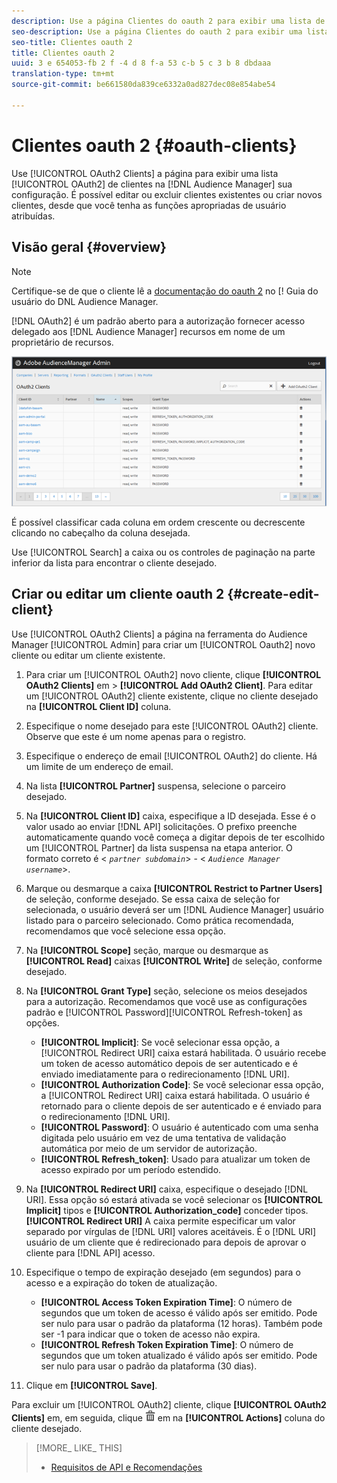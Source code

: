 ```yaml
---
description: Use a página Clientes do oauth 2 para exibir uma lista de clientes oauth 2 na configuração do Audience Manager. É possível editar ou excluir clientes existentes ou criar novos clientes, desde que você tenha as funções apropriadas de usuário atribuídas.
seo-description: Use a página Clientes do oauth 2 para exibir uma lista de clientes oauth 2 na configuração do Audience Manager. É possível editar ou excluir clientes existentes ou criar novos clientes, desde que você tenha as funções apropriadas de usuário atribuídas.
seo-title: Clientes oauth 2
title: Clientes oauth 2
uuid: 3 e 654053-fb 2 f -4 d 8 f-a 53 c-b 5 c 3 b 8 dbdaaa
translation-type: tm+mt
source-git-commit: be661580da839ce6332a0ad827dec08e854abe54

---
```



# Clientes oauth 2 {#oauth-clients}

Use [!UICONTROL OAuth2 Clients] a página para exibir uma lista [!UICONTROL OAuth2] de clientes na [!DNL Audience Manager] sua configuração. É possível editar ou excluir clientes existentes ou criar novos clientes, desde que você tenha as funções apropriadas de usuário atribuídas.

## Visão geral {#overview}

<!-- c_oauth.xml -->

>[!NOTE]
>
>Certifique-se de que o cliente lê a [documentação do oauth 2](https://docs.adobe.com/content/help/en/audience-manager/user-guide/api-and-sdk-code/rest-apis/aam-api-getting-started.html#oauth) no [! Guia do usuário do DNL Audience Manager.

[!DNL OAuth2] é um padrão aberto para a autorização fornecer acesso delegado aos [!DNL Audience Manager] recursos em nome de um proprietário de recursos.

![](assets/oauth.png)

É possível classificar cada coluna em ordem crescente ou decrescente clicando no cabeçalho da coluna desejada.

Use [!UICONTROL Search] a caixa ou os controles de paginação na parte inferior da lista para encontrar o cliente desejado.

## Criar ou editar um cliente oauth 2 {#create-edit-client}

<!-- t_create_edit_auth.xml -->

Use [!UICONTROL OAuth2 Clients] a página na ferramenta do Audience Manager [!UICONTROL Admin] para criar um [!UICONTROL Oauth2] novo cliente ou editar um cliente existente.

1. Para criar um [!UICONTROL OAuth2] novo cliente, clique **[!UICONTROL OAuth2 Clients]** em &gt; **[!UICONTROL Add OAuth2 Client]**. Para editar um [!UICONTROL OAuth2] cliente existente, clique no cliente desejado na **[!UICONTROL Client ID]** coluna.
1. Especifique o nome desejado para este [!UICONTROL OAuth2] cliente. Observe que este é um nome apenas para o registro.
1. Especifique o endereço de email [!UICONTROL OAuth2] do cliente. Há um limite de um endereço de email.
1. Na lista **[!UICONTROL Partner]** suspensa, selecione o parceiro desejado.
1. Na **[!UICONTROL Client ID]** caixa, especifique a ID desejada. Esse é o valor usado ao enviar [!DNL API] solicitações. O prefixo preenche automaticamente quando você começa a digitar depois de ter escolhido um [!UICONTROL Partner] da lista suspensa na etapa anterior. O formato correto é &lt; *`partner subdomain`*&gt; - &lt; *`Audience Manager username`*&gt;.
1. Marque ou desmarque a caixa **[!UICONTROL Restrict to Partner Users]** de seleção, conforme desejado. Se essa caixa de seleção for selecionada, o usuário deverá ser um [!DNL Audience Manager] usuário listado para o parceiro selecionado. Como prática recomendada, recomendamos que você selecione essa opção.
1. Na **[!UICONTROL Scope]** seção, marque ou desmarque as **[!UICONTROL Read]** caixas **[!UICONTROL Write]** de seleção, conforme desejado.
1. Na **[!UICONTROL Grant Type]** seção, selecione os meios desejados para a autorização. Recomendamos que você use as configurações padrão e [!UICONTROL Password][!UICONTROL Refresh-token] as opções.

   * **[!UICONTROL Implicit]**: Se você selecionar essa opção, a [!UICONTROL Redirect URI] caixa estará habilitada. O usuário recebe um token de acesso automático depois de ser autenticado e é enviado imediatamente para o redirecionamento [!DNL URI].
   * **[!UICONTROL Authorization Code]**: Se você selecionar essa opção, a [!UICONTROL Redirect URI] caixa estará habilitada. O usuário é retornado para o cliente depois de ser autenticado e é enviado para o redirecionamento [!DNL URI].
   * **[!UICONTROL Password]**: O usuário é autenticado com uma senha digitada pelo usuário em vez de uma tentativa de validação automática por meio de um servidor de autorização.
   * **[!UICONTROL Refresh_token]**: Usado para atualizar um token de acesso expirado por um período estendido.

1. Na **[!UICONTROL Redirect URI]** caixa, especifique o desejado [!DNL URI]. Essa opção só estará ativada se você selecionar os **[!UICONTROL Implicit]** tipos e **[!UICONTROL Authorization_code]** conceder tipos. **[!UICONTROL Redirect URI]** A caixa permite especificar um valor separado por vírgulas de [!DNL URI] valores aceitáveis. É o [!DNL URI] usuário de um cliente que é redirecionado para depois de aprovar o cliente para [!DNL API] acesso.
1. Especifique o tempo de expiração desejado (em segundos) para o acesso e a expiração do token de atualização.

   * **[!UICONTROL Access Token Expiration Time]**: O número de segundos que um token de acesso é válido após ser emitido. Pode ser nulo para usar o padrão da plataforma (12 horas). Também pode ser -1 para indicar que o token de acesso não expira.
   * **[!UICONTROL Refresh Token Expiration Time]**: O número de segundos que um token atualizado é válido após ser emitido. Pode ser nulo para usar o padrão da plataforma (30 dias).

1. Clique em **[!UICONTROL Save]**.

Para excluir um [!UICONTROL OAuth2] cliente, clique **[!UICONTROL OAuth2 Clients]** em, em seguida, clique ![](assets/icon_delete.png) em na **[!UICONTROL Actions]** coluna do cliente desejado.

>[!MORE_ LIKE_ THIS]
>
>* [Requisitos de API e Recomendações](../admin-oauth2/aam-admin-api-requirements.md)

